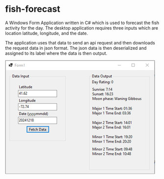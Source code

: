 # fish-forecast

A Windows Form Application written in C# which is used to forecast the fish activity for the day.
The desktop application requires three inputs which are location latitude, longitude, and the date.

The application uses that data to send an api request and then downloads the request data in json format.
The json data is then deserialized and assigned to its label where the data is then output.

![ezcv logo](https://github.com/bbbbbrad/fish-forecast/blob/main/4f437d5809d791116ade8cf6763043e2.png)
